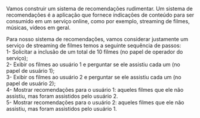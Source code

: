Vamos construir um sistema de recomendações rudimentar. Um sistema de recomendações é a aplicação que fornece indicações de conteúdo para ser consumido em um serviço online, como por exemplo, streaming de filmes, músicas, vídeos em geral.

Para nosso sistema de recomendações, vamos considerar justamente um serviço de streaming de filmes temos a seguinte sequência de passos:<br>
1- Solicitar a inclusão de um total de 10 filmes (no papel de operador do serviço);<br>
2- Exibir os filmes ao usuário 1 e perguntar se ele assistiu cada um (no papel de usuário 1);<br>
3- Exibir os filmes ao usuário 2 e perguntar se ele assistiu cada um (no papel de usuário 2);<br>
4- Mostrar recomendações para o usuário 1: aqueles filmes que ele não assistiu, mas foram assistidos pelo usuário 2.<br>
5- Mostrar recomendações para o usuário 2: aqueles filmes que ele não assistiu, mas foram assistidos pelo usuário 1.<br>




